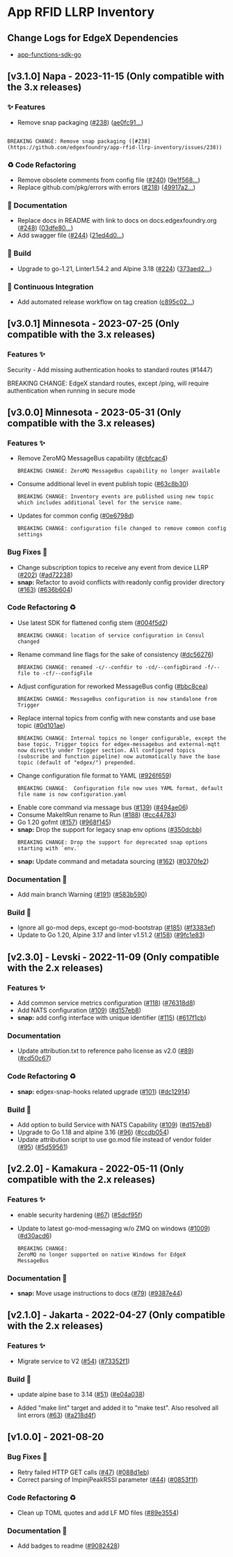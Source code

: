 # App RFID LLRP Inventory

## Change Logs for EdgeX Dependencies

- [app-functions-sdk-go](https://github.com/edgexfoundry/app-functions-sdk-go/blob/main/CHANGELOG.md)

## [v3.1.0] Napa - 2023-11-15 (Only compatible with the 3.x releases)


### ✨  Features

- Remove snap packaging ([#238](https://github.com/edgexfoundry/app-rfid-llrp-inventory/issues/238)) ([ae0fc91…](https://github.com/edgexfoundry/app-rfid-llrp-inventory/commit/ae0fc916ce7d511bfada48b200efa99a99f94c46))
```text

BREAKING CHANGE: Remove snap packaging ([#238](https://github.com/edgexfoundry/app-rfid-llrp-inventory/issues/238))

```

### ♻ Code Refactoring

- Remove obsolete comments from config file ([#240](https://github.com/edgexfoundry/app-rfid-llrp-inventory/issues/240)) ([9e1f568…](https://github.com/edgexfoundry/app-rfid-llrp-inventory/commit/9e1f568c9b1455eaf2490256b50d2aac3d1e2766))
- Replace github.com/pkg/errors with errors ([#218](https://github.com/edgexfoundry/app-rfid-llrp-inventory/issues/218)) ([49917a2…](https://github.com/edgexfoundry/app-rfid-llrp-inventory/commit/49917a2fa1511478922ba9567a0d5bdfd5b8a77e))


### 📖 Documentation

- Replace docs in README with link to docs on docs.edgexfoundry.org ([#248](https://github.com/edgexfoundry/app-rfid-llrp-inventory/issues/248)) ([03dfe80…](https://github.com/edgexfoundry/app-rfid-llrp-inventory/commit/03dfe80146e416d2b04b2eaefcdaa11753ed70f8))
- Add swagger file ([#244](https://github.com/edgexfoundry/app-rfid-llrp-inventory/issues/244)) ([21ed4d0…](https://github.com/edgexfoundry/app-rfid-llrp-inventory/commit/21ed4d02aeb24d2ae6dc2d5f32ea5d4fa656c524))


### 👷 Build

- Upgrade to go-1.21, Linter1.54.2 and Alpine 3.18 ([#224](https://github.com/edgexfoundry/app-rfid-llrp-inventory/issues/224)) ([373aed2…](https://github.com/edgexfoundry/app-rfid-llrp-inventory/commit/373aed2dc61e6e0ec63a26b7343d1577d4fdcb4f))

### 🤖 Continuous Integration

- Add automated release workflow on tag creation ([c895c02…](https://github.com/edgexfoundry/app-rfid-llrp-inventory/commit/c895c02946e1a59c8ddbef8aecdd97cb56dca6f0))

## [v3.0.1] Minnesota - 2023-07-25 (Only compatible with the 3.x releases)
### Features ✨
Security - Add missing authentication hooks to standard routes (#1447)

BREAKING CHANGE: EdgeX standard routes, except /ping, will require authentication when running in secure mode

## [v3.0.0] Minnesota - 2023-05-31 (Only compatible with the 3.x releases)

### Features ✨

- Remove ZeroMQ MessageBus capability ([#cbfcac4](https://github.com/edgexfoundry/app-rfid-llrp-inventory/commit/cbfcac44887bc7898a8a00a335521df61c6eaadd))
  ```text
  BREAKING CHANGE: ZeroMQ MessageBus capability no longer available
  ```
- Consume additional level in event publish topic ([#63c8b30](https://github.com/edgexfoundry/app-rfid-llrp-inventory/commit/63c8b30869f87de451dd33f2aa13687440ae64a8))
  ```text
  BREAKING CHANGE: Inventory events are published using new topic which includes additional level for the service name.
  ```
- Updates for common config ([#0e6798d](https://github.com/edgexfoundry/app-rfid-llrp-inventory/commit/0e6798df487ae229a4ea3230d61bef5bbf47a589))
  ```text
  BREAKING CHANGE: configuration file changed to remove common config settings
  ```

### Bug Fixes 🐛

- Change subscription topics to receive any event from device LLRP ([#202](https://github.com/edgexfoundry/app-rfid-llrp-inventory/issues/202)) ([#ad72238](https://github.com/edgexfoundry/app-rfid-llrp-inventory/commits/ad72238))
- **snap:** Refactor to avoid conflicts with readonly config provider directory ([#163](https://github.com/edgexfoundry/app-rfid-llrp-inventory/issues/163)) ([#636b604](https://github.com/edgexfoundry/app-rfid-llrp-inventory/commits/636b604))

### Code Refactoring ♻

- Use latest SDK for flattened config stem ([#004f5d2](https://github.com/edgexfoundry/app-rfid-llrp-inventory/commit/004f5d27058d063ff3ccf1e62d985591669bdfad))
  ```text
  BREAKING CHANGE: location of service configuration in Consul changed
  ```
- Rename command line flags for the sake of consistency ([#dc56276](https://github.com/edgexfoundry/app-rfid-llrp-inventory/commit/dc56276b993b2878b0d870e671804c10f96a6178))
  ```text
  BREAKING CHANGE: renamed -c/--confdir to -cd/--configDirand -f/--file to -cf/--configFile
  ```
- Adjust configuration for reworked MessageBus config ([#bbc8cea](https://github.com/edgexfoundry/app-rfid-llrp-inventory/commit/bbc8cea5256726f873dd73e5987e9fb16baf68a3))
  ```text
  BREAKING CHANGE: MessageBus configuration is now standalone from Trigger
  ```
- Replace internal topics from config with new constants and use base topic  ([#0d101ae](https://github.com/edgexfoundry/app-rfid-llrp-inventory/commit/0d101ae6821c8ff83b48d3de973276031649eb12))
  ```text
  BREAKING CHANGE: Internal topics no longer configurable, except the base topic. Trigger topics for edgex-messagebus and external-mqtt now directly under Trigger section. All configured topics (subscribe and function pipeline) now automatically have the base topic (default of "edgex/") prepended.
  ```
- Change configuration file format to YAML  ([#926f659](https://github.com/edgexfoundry/app-rfid-llrp-inventory/commit/926f659ef75c956bce735ba4a63a1e2481fbf915))
  ```text
  BREAKING CHANGE:  Configuration file now uses YAML format, default file name is now configuration.yaml
  ```
- Enable core command via message bus ([#139](https://github.com/edgexfoundry/app-rfid-llrp-inventory/issues/139)) ([#494ae06](https://github.com/edgexfoundry/app-rfid-llrp-inventory/commits/494ae06))
- Consume MakeItRun rename to Run ([#188](https://github.com/edgexfoundry/app-rfid-llrp-inventory/issues/188)) ([#cc44783](https://github.com/edgexfoundry/app-rfid-llrp-inventory/commits/cc44783))
- Go 1.20 gofmt ([#157](https://github.com/edgexfoundry/app-rfid-llrp-inventory/issues/157)) ([#968f145](https://github.com/edgexfoundry/app-rfid-llrp-inventory/commits/968f145))
- **snap:** Drop the support for legacy snap env options ([#350dcbb](https://github.com/edgexfoundry/app-rfid-llrp-inventory/commit/350dcbb98a3b589a77f3df68bd3874cc550526fa))
  ```text
  BREAKING CHANGE: Drop the support for deprecated snap options starting with `env.`
  ```
- **snap:** Update command and metadata sourcing ([#162](https://github.com/edgexfoundry/app-rfid-llrp-inventory/issues/162)) ([#0370fe2](https://github.com/edgexfoundry/app-rfid-llrp-inventory/commits/0370fe2))

### Documentation 📖

- Add main branch Warning ([#191](https://github.com/edgexfoundry/app-rfid-llrp-inventory/issues/191)) ([#583b590](https://github.com/edgexfoundry/app-rfid-llrp-inventory/commits/583b590))

### Build 👷

- Ignore all go-mod deps, except go-mod-bootstrap ([#185](https://github.com/edgexfoundry/app-rfid-llrp-inventory/issues/185)) ([#f3383ef](https://github.com/edgexfoundry/app-rfid-llrp-inventory/commits/f3383ef))
- Update to Go 1.20, Alpine 3.17 and linter v1.51.2 ([#158](https://github.com/edgexfoundry/app-rfid-llrp-inventory/issues/158)) ([#9fc1e83](https://github.com/edgexfoundry/app-rfid-llrp-inventory/commits/9fc1e83))

## [v2.3.0] - Levski - 2022-11-09 (Only compatible with the 2.x releases)

### Features ✨

- Add common service metrics configuration ([#118](https://github.com/edgexfoundry/app-rfid-llrp-inventory/issues/118)) ([#76318d8](https://github.com/edgexfoundry/app-rfid-llrp-inventory/commits/76318d8))
- Add NATS configuration ([#109](https://github.com/edgexfoundry/app-rfid-llrp-inventory/issues/109)) ([#d157eb8](https://github.com/edgexfoundry/app-rfid-llrp-inventory/commits/d157eb8))
- **snap:** add config interface with unique identifier ([#115](https://github.com/edgexfoundry/app-rfid-llrp-inventory/issues/115)) ([#617f1cb](https://github.com/edgexfoundry/app-rfid-llrp-inventory/commits/617f1cb))

### Documentation

- Update attribution.txt to reference paho license as v2.0 ([#89](https://github.com/edgexfoundry/app-rfid-llrp-inventory/issues/89)) ([#cd50c67](https://github.com/edgexfoundry/app-rfid-llrp-inventory/commits/cd50c67))

### Code Refactoring ♻

- **snap:** edgex-snap-hooks related upgrade ([#101](https://github.com/edgexfoundry/app-rfid-llrp-inventory/issues/101)) ([#dc12914](https://github.com/edgexfoundry/app-rfid-llrp-inventory/commits/dc12914))

### Build 👷

- Add option to build Service with NATS Capability ([#109](https://github.com/edgexfoundry/app-rfid-llrp-inventory/issues/109)) ([#d157eb8](https://github.com/edgexfoundry/app-rfid-llrp-inventory/commits/d157eb8))
- Upgrade to Go 1.18 and alpine 3.16 ([#96](https://github.com/edgexfoundry/app-rfid-llrp-inventory/issues/96)) ([#ccdb054](https://github.com/edgexfoundry/app-rfid-llrp-inventory/commits/ccdb054))
- Update attribution script to use go.mod file instead of vendor folder ([#95](https://github.com/edgexfoundry/app-rfid-llrp-inventory/issues/95)) ([#5d59561](https://github.com/edgexfoundry/app-rfid-llrp-inventory/commits/5d59561))

## [v2.2.0] - Kamakura - 2022-05-11 (Only compatible with the 2.x releases)

### Features ✨

- enable security hardening ([#67](https://github.com/edgexfoundry/app-rfid-llrp-inventory/issues/67)) ([#5dcf95f](https://github.com/edgexfoundry/app-rfid-llrp-inventory/commits/5dcf95f))

- Update to latest go-mod-messaging w/o ZMQ on windows ([#1009](https://github.com/edgexfoundry/app-functions-sdk-go/issues/1009)) ([#d30acd6](https://github.com/edgexfoundry/app-functions-sdk-go/commits/d30acd6))

  ```
  BREAKING CHANGE:
  ZeroMQ no longer supported on native Windows for EdgeX
  MessageBus
  ```

### Documentation 📖

- **snap:** Move usage instructions to docs ([#79](https://github.com/edgexfoundry/app-rfid-llrp-inventory/issues/79)) ([#9387e44](https://github.com/edgexfoundry/app-rfid-llrp-inventory/commits/9387e44))

## [v2.1.0] - Jakarta - 2022-04-27 (Only compatible with the 2.x releases)

### Features ✨
- Migrate service to V2 ([#54](https://github.com/edgexfoundry/app-rfid-llrp-inventory/issues/54)) ([#73352f1](https://github.com/edgexfoundry/app-rfid-llrp-inventory/commits/73352f1))
### Build 👷
- update alpine base to 3.14 ([#51](https://github.com/edgexfoundry/app-rfid-llrp-inventory/issues/51)) ([#e04a038](https://github.com/edgexfoundry/app-rfid-llrp-inventory/commits/e04a038))

- Added "make lint" target  and added it to "make test". Also resolved all lint errors ([#63](https://github.com/edgexfoundry/app-rfid-llrp-inventory/issues/63)) ([#a218d4f](https://github.com/edgexfoundry/app-rfid-llrp-inventory/commits/a218d4f))

  <a name="v1.0.0"></a>

## [v1.0.0] - 2021-08-20
### Bug Fixes 🐛
- Retry failed HTTP GET calls ([#47](https://github.com/edgexfoundry/app-rfid-llrp-inventory/issues/47)) ([#088d1eb](https://github.com/edgexfoundry/app-rfid-llrp-inventory/commits/088d1eb))
- Correct parsing of ImpinjPeakRSSI parameter ([#44](https://github.com/edgexfoundry/app-rfid-llrp-inventory/issues/44)) ([#0853f1f](https://github.com/edgexfoundry/app-rfid-llrp-inventory/commits/0853f1f))
### Code Refactoring ♻
- Clean up TOML quotes and add LF MD files ([#89e3554](https://github.com/edgexfoundry/app-rfid-llrp-inventory/commits/89e3554))
### Documentation 📖
- Add badges to readme ([#9082428](https://github.com/edgexfoundry/app-rfid-llrp-inventory/commits/9082428))
